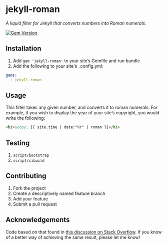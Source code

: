 # jekyll-roman

*A liquid filter for Jekyll that converts numbers into Roman numerals.*

[![Gem Version](https://img.shields.io/gem/v/jekyll-roman.svg)](https://rubygems.org/gems/jekyll-roman)

## Installation

1. Add `gem 'jekyll-roman'` to your site’s Gemfile and run bundle
2. Add the following to your site's _config.yml:

```yml
gems:
  - jekyll-roman
```

## Usage

This filter takes any given number, and converts it to roman numerals. For example, if you wish to display the year of your site’s copyright, you would write the following:

```html
<h1>&copy; {{ site.time | date:"%Y" | roman }}</h1>
````

## Testing

1. `script/bootstrap`
2. `script/cibuild`

## Contributing

1. Fork the project
2. Create a descriptively named feature branch
3. Add your feature
4. Submit a pull request

## Acknowledgements

Code based on that found in [this discussion on Stack Overflow](http://stackoverflow.com/questions/26092510/roman-numerals-in-ruby). If you know of a better way of achieving the same result, please let me know!
